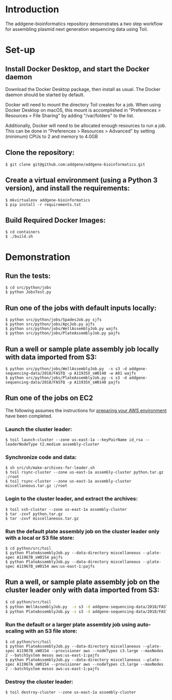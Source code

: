 # Introduction

The addgene-bioinformatics repository demonstrates a two step workflow
for assembling plasmid next generation sequencing data using Toil.

# Set-up

## Install Docker Desktop, and start the Docker daemon

Download the Docker Desktop package, then install as usual. The Docker
daemon should be started by default.

Docker will need to mount the directory Toil creates for a job. When
using Docker Desktop on macOS, this mount is accomplished in
"Preferences > Resources > File Sharing" by adding "/var/folders" to the list.

Additionally, Docker will need to be allocated enough resources to run a job.
This can be done in "Preferences > Resources > Advanced" by setting (minimum)
CPUs to 2 and memory to 4.0GB

## Clone the repository:

```shell
$ git clone git@github.com:addgene/addgene-bioinformatics.git
```

## Create a virtual environment (using a Python 3 version), and install the requirements:

```shell
$ mkvirtualenv addgene-bioinformatics
$ pip install -r requirements.txt
```

## Build Required Docker Images:

```shell
$ cd containers
$ ./build.sh
```

# Demonstration

## Run the tests:

```shell
$ cd src/python/jobs
$ python JobsTest.py
```

## Run one of the jobs with default inputs locally:

```shell
$ python src/python/jobs/SpadesJob.py sjfs
$ python src/python/jobs/ApcJob.py ajfs
$ python src/python/jobs/WellAssemblyJob.py wajfs
$ python src/python/jobs/PlateAssemblyJob.py pajfs
```

## Run a well or sample plate assembly job locally with data imported from S3:

```shell
$ python src/python/jobs/WellAssemblyJob.py  -s s3 -d addgene-sequencing-data/2018/FASTQ -p A11935X_sW0148 -w A01 wajfs
$ python src/python/jobs/PlateAssemblyJob.py -s s3 -d addgene-sequencing-data/2018/FASTQ -p A11935X_sW0148 pajfs
```

## Run one of the jobs on EC2

The following assumes the instructions for [preparing your AWS
environment](https://toil.readthedocs.io/en/latest/running/cloud/amazon.html#preparing-your-aws-environment)
have been completed.

### Launch the cluster leader:

```shell
$ toil launch-cluster --zone us-east-1a --keyPairName id_rsa --leaderNodeType t2.medium assembly-cluster
```

### Synchronize code and data:

```shell
$ sh src/sh/make-archives-for-leader.sh
$ toil rsync-cluster --zone us-east-1a assembly-cluster python.tar.gz :/root
$ toil rsync-cluster --zone us-east-1a assembly-cluster miscellaneous.tar.gz :/root
```

### Login to the cluster leader, and extract the archives:

```shell
$ toil ssh-cluster --zone us-east-1a assembly-cluster
$ tar -zxvf python.tar.gz
$ tar -zxvf miscellaneous.tar.gz
```

### Run the default plate assembly job on the cluster leader only with a local or S3 file store:

```shell
$ cd python/src/toil
$ python PlateAssemblyJob.py --data-directory miscellaneous --plate-spec A11967B_sW0154 pajfs
$ python PlateAssemblyJob.py --data-directory miscellaneous --plate-spec A11967B_sW0154 aws:us-east-1:pajfs
```

## Run a well, or sample plate assembly job on the cluster leader only with data imported from S3:

```bash
$ cd python/src/toil
$ python WellAssemblyJob.py  -s s3 -d addgene-sequencing-data/2018/FASTQ -p A11935X_sW0148 -w A01 wajfs
$ python PlateAssemblyJob.py -s s3 -d addgene-sequencing-data/2018/FASTQ -p A11935X_sW0148 pajfs
```

### Run the default or a larger plate assembly job using auto-scaling with an S3 file store:

```shell
$ cd python/src/toil
$ python PlateAssemblyJob.py --data-directory miscellaneous --plate-spec A11967B_sW0154 --provisioner aws --nodeTypes c3.large --maxNodes 2 --batchSystem mesos aws:us-east-1:pajfs
$ python PlateAssemblyJob.py --data-directory miscellaneous --plate-spec A11967A_sW0154 --provisioner aws --nodeTypes c3.large --maxNodes 2 --batchSystem mesos aws:us-east-1:pajfs
```

### Destroy the cluster leader:

```shell
$ toil destroy-cluster --zone us-east-1a assembly-cluster
```
